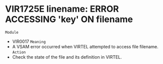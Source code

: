 # VIR1725E linename: ERROR ACCESSING 'key' ON filename
`Module`
- VIR0017
`Meaning`
- A VSAM error occurred when VIRTEL attempted to access file filename.
`Action`
- Check the state of the file and its definition in VIRTEL.
